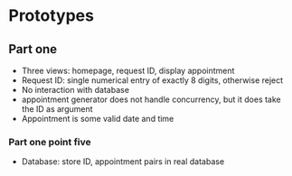 # Prototypes
## Part one
- Three views: homepage, request ID, display appointment
- Request ID: single numerical entry of exactly 8 digits, otherwise reject
- No interaction with database
- appointment generator does not handle concurrency, but it does take the ID as argument
- Appointment is some valid date and time

### Part one point five
- Database: store ID, appointment pairs in real database
